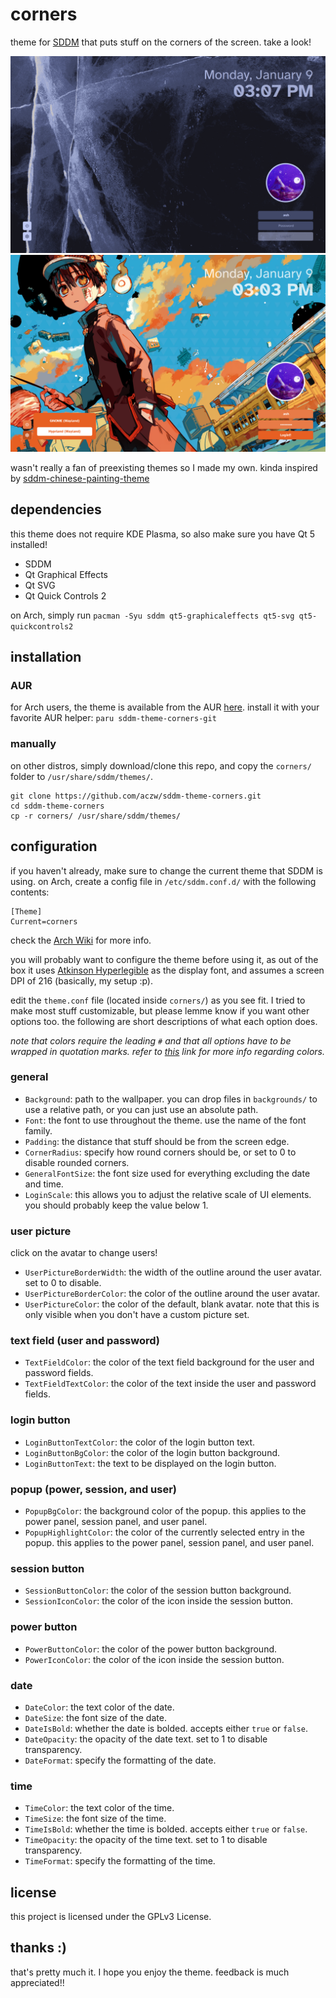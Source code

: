 # corners

theme for [SDDM](https://github.com/sddm/sddm) that puts stuff on the corners of the screen. take a look!

![glacier preview](preview/glacier.png)
![hanako preview](preview/hanako.png)

wasn't really a fan of preexisting themes so I made my own. kinda inspired by [sddm-chinese-painting-theme](https://github.com/fralonra/sddm-chinese-painting-theme)

## dependencies

this theme does not require KDE Plasma, so also make sure you have Qt 5 installed!

- SDDM
- Qt Graphical Effects
- Qt SVG
- Qt Quick Controls 2

on Arch, simply run `pacman -Syu sddm qt5-graphicaleffects qt5-svg qt5-quickcontrols2`

## installation

### AUR

for Arch users, the theme is available from the AUR [here](https://aur.archlinux.org/packages/sddm-theme-corners-git). install it with your favorite AUR helper: `paru sddm-theme-corners-git`

### manually

on other distros, simply download/clone this repo, and copy the `corners/` folder to `/usr/share/sddm/themes/`.

```
git clone https://github.com/aczw/sddm-theme-corners.git
cd sddm-theme-corners
cp -r corners/ /usr/share/sddm/themes/
```

## configuration
if you haven't already, make sure to change the current theme that SDDM is using. on Arch, create a config file in `/etc/sddm.conf.d/` with the following contents:

```
[Theme]
Current=corners
```

check the [Arch Wiki](https://wiki.archlinux.org/title/SDDM#Configuration) for more info.

you will probably want to configure the theme before using it, as out of the box it uses [Atkinson Hyperlegible](https://fonts.google.com/specimen/Atkinson+Hyperlegible) as the display font, and assumes a screen DPI of 216 (basically, my setup :p).

edit the `theme.conf` file (located inside `corners/`) as you see fit. I tried to make most stuff customizable, but please lemme know if you want other options too. the following are short descriptions of what each option does.

*note that colors require the leading `#` and that all options have to be wrapped in quotation marks. refer to [this](https://doc.qt.io/qt-5/qml-color.html) link for more info regarding colors.*

### general

- `Background`: path to the wallpaper. you can drop files in `backgrounds/` to use a relative path, or you can just use an absolute path.
- `Font`: the font to use throughout the theme. use the name of the font family.
- `Padding`: the distance that stuff should be from the screen edge.
- `CornerRadius`: specify how round corners should be, or set to 0 to disable rounded corners.
- `GeneralFontSize`: the font size used for everything excluding the date and time.
- `LoginScale`: this allows you to adjust the relative scale of UI elements. you should probably keep the value below 1.

### user picture

click on the avatar to change users!

- `UserPictureBorderWidth`: the width of the outline around the user avatar. set to 0 to disable.
- `UserPictureBorderColor`: the color of the outline around the user avatar.
- `UserPictureColor`: the color of the default, blank avatar. note that this is only visible when you don't have a custom picture set.

### text field (user and password)

- `TextFieldColor`: the color of the text field background for the user and password fields.
- `TextFieldTextColor`: the color of the text inside the user and password fields.

### login button

- `LoginButtonTextColor`: the color of the login button text.
- `LoginButtonBgColor`: the color of the login button background.
- `LoginButtonText`: the text to be displayed on the login button.

### popup (power, session, and user)

- `PopupBgColor`: the background color of the popup. this applies to the power panel, session panel, and user panel.
- `PopupHighlightColor`: the color of the currently selected entry in the popup. this applies to the power panel, session panel, and user panel.

### session button

- `SessionButtonColor`: the color of the session button background.
- `SessionIconColor`: the color of the icon inside the session button.

### power button

- `PowerButtonColor`: the color of the power button background.
- `PowerIconColor`: the color of the icon inside the session button.

### date

- `DateColor`: the text color of the date.
- `DateSize`: the font size of the date.
- `DateIsBold`: whether the date is bolded. accepts either `true` or `false`.
- `DateOpacity`: the opacity of the date text. set to 1 to disable transparency.
- `DateFormat`: specify the formatting of the date.

### time

- `TimeColor`: the text color of the time.
- `TimeSize`: the font size of the time.
- `TimeIsBold`: whether the time is bolded. accepts either `true` or `false`.
- `TimeOpacity`: the opacity of the time text. set to 1 to disable transparency.
- `TimeFormat`: specify the formatting of the time.

## license

this project is licensed under the GPLv3 License.

## thanks :)

that's pretty much it. I hope you enjoy the theme. feedback is much appreciated!!
